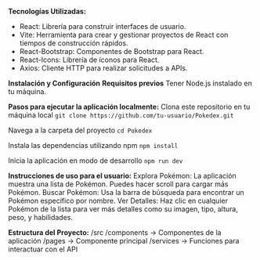 **Tecnologías Utilizadas:**
- React: Librería para construir interfaces de usuario.
- Vite: Herramienta para crear y gestionar proyectos de React con tiempos de construcción rápidos.
- React-Bootstrap: Componentes de Bootstrap para React.
- React-Icons: Librería de íconos para React.
- Axios: Cliente HTTP para realizar solicitudes a APIs.


**Instalación y Configuración**
**Requisitos previos**
Tener Node.js instalado en tu máquina.

**Pasos para ejecutar la aplicación localmente:**
Clona este repositorio en tu máquina local
  ```git clone https://github.com/tu-usuario/Pokedex.git```

Navega a la carpeta del proyecto
  ```cd Pokedex```
  
Instala las dependencias utilizando npm
  ```npm install```

Inicia la aplicación en modo de desarrollo
  ```npm run dev```


**Instrucciones de uso para el usuario:**
Explora Pokémon: La aplicación muestra una lista de Pokémon. Puedes hacer scroll para cargar más Pokémon.
Buscar Pokémon: Usa la barra de búsqueda para encontrar un Pokémon específico por nombre.
Ver Detalles: Haz clic en cualquier Pokémon de la lista para ver más detalles como su imagen, tipo, altura, peso, y habilidades.


**Estructura del Proyecto:**
/src
  /components  -> Componentes de la aplicación
  /pages       -> Componente principal
  /services    -> Funciones para interactuar con el API
